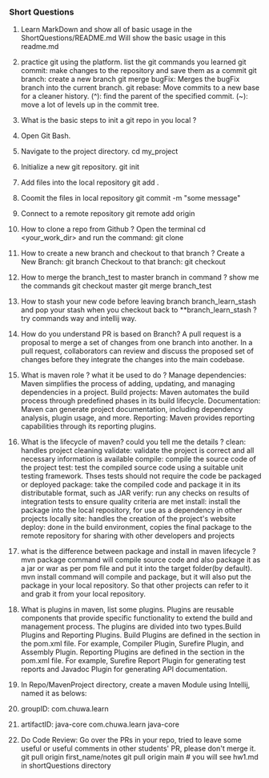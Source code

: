 ### Short Questions
1. Learn MarkDown and show all of basic usage in the ShortQuestions/README.md
Will show the basic usage in this readme.md

2. practice git using the platform. list the git commands you learned
git commit: make changes to the repository and save them as a commit
git branch: create a new branch
git merge bugFix: Merges the bugFix branch into the current branch.
git rebase: Move commits to a new base for a cleaner history.
(^): find the parent of the specified commit.
(~): move a lot of levels up in the commit tree.

3. What is the basic steps to init a git repo in you local ?
1. Open Git Bash.
2. Navigate to the project directory.
cd my_project
3. Initialize a new git repository.
git init
4. Add files into the local repository
git add .
5. Coomit the files in local repository
git commit -m "some message"
6. Connect to a remote repository
git remote add origin <URL>

4. How to clone a repo from Github ?
Open the terminal
cd <your_work_dir> 
and run the command:
git clone <Repository-url>

5. How to create a new branch and checkout to that branch ?
Create a New Branch: git branch <branch-name>
Checkout to that branch: git checkout <branch-name>

6. How to merge the branch_test to master branch in command ? show me the commands
git checkout master
git merge branch_test

7. How to stash your new code before leaving branch branch_learn_stash and pop your stash when you
checkout back to **branch_learn_stash ? try commands way and intellij way.

8. How do you understand PR is based on Branch?
A pull request is a proposal to merge a set of changes from one branch into another. In a pull request, collaborators can review and discuss the proposed set of changes before they integrate the changes into the main codebase. 

9. What is maven role ? what it be used to do ?
Manage dependencies: Maven simplifies the process of adding, updating, and managing dependencies in a project.
Build projects: Maven automates the build process through predefined phases in its build lifecycle.
Documentation: Maven can generate project documentation, including dependency analysis, plugin usage, and more.
Reporting: Maven provides reporting capabilities through its reporting plugins.

10. What is the lifecycle of maven? could you tell me the details ?
clean: handles project cleaning
validate: validate the project is correct and all necessary information is available
compile: compile the source code of the project
test: test the compiled source code using a suitable unit testing framework. Thses tests should not require the code be packaged or deployed
package: take the compiled code and package it in its distributable format, such as JAR
verify: run any checks on results of integration tests to ensure quality criteria are met
install: install the package into the local repository, for use as a dependency in other projects locally
site: handles the creation of the project's website
deploy: done in the build environment, copies the final package to the remote repository for sharing with other developers and projects

11. what is the difference between package and install in maven lifecycle ?
mvn package command will compile source code and also package it as a jar or war as per pom file and put it  into the target folder(by default).
mvn install command will compile and package, but it will also put the package in your local repository. So that other projects can refer to it and grab it from your local repository.

12. What is plugins in maven, list some plugins.
Plugins are reusable components that provide specific functionality to extend the build and management process.
The plugins are divided into two types.Build Plugins and Reporting Plugins.
Build Plugins are defined in the <build> section in the pom.xml file. For example, Compiler Plugin, Surefire Plugin, and Assembly Plugin.
Reporting Plugins are defined in the <reporting> section in the pom.xml file. For example, Surefire Report Plugin for generating test reports and Javadoc Plugin for generating API documentation.

13. In Repo/MavenProject directory, create a maven Module using Intellij, named it as belows:
1. groupID: com.chuwa.learn
2. artifactID: java-core
<groupId>com.chuwa.learn</groupId>
<artifactId>java-core</artifactId>

14. Do Code Review: Go over the PRs in your repo, tried to leave some useful or useful comments in other
students' PR, please don't merge it.
git pull origin first_name/notes
git pull origin main # you will see hw1.md in shortQuestions directory
